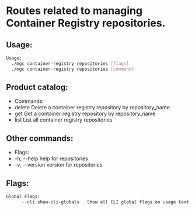 # Routes related to managing Container Registry repositories.

## Usage:
```bash
Usage:
  ./mgc container-registry repositories [flags]
  ./mgc container-registry repositories [command]
```

## Product catalog:
- Commands:
- delete      Delete a container registry repository by repository_name.
- get         Get a container registry repository by repository_name
- list        List all container registry repositories

## Other commands:
- Flags:
- -h, --help      help for repositories
- -v, --version   version for repositories

## Flags:
```bash
Global Flags:
      --cli.show-cli-globals   Show all CLI global flags on usage text
```

